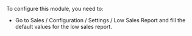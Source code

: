 To configure this module, you need to:

- Go to Sales / Configuration / Settings / Low Sales Report and fill the default values for the low sales report.
